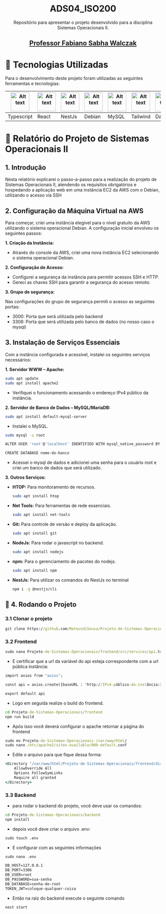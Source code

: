 <div align="center">

# ADS04_ISO200

Repositório para apresentar o projeto desenvolvido para a disciplina Sistemas Operacionais II.

## <a href="https://www.linkedin.com/in/fabiano-sabha-8661b4/" target="Sabha"> Professor Fabiano Sabha Walczak </a>



</div>

# :rocket: Tecnologias Utilizadas

Para o desenvolvimento deste projeto foram utilizadas as seguintes ferramentas e tecnologias:

<table>
  <thead>
    <th>
        <img src="https://cdn.jsdelivr.net/gh/devicons/devicon/icons/typescript/typescript-original.svg" alt="Alt text" title="TypeScript" style="display: inline-block; margin: 0 auto; width: 60px">
    </th>
    <th>
        <img src="https://cdn.jsdelivr.net/gh/devicons/devicon@latest/icons/react/react-original.svg" alt="Alt text" title="React" style="display: inline-block; margin: 0 auto; width: 60px"></th>
    <th>
        <img src="https://cdn.jsdelivr.net/gh/devicons/devicon@latest/icons/nestjs/nestjs-original.svg" alt="Alt text" title="NestJs" style="display: inline-block; margin: 0 auto; width: 60px" />
    <th>
        <img src="https://www.debian.org/logos/openlogo-nd.svg" alt="Alt text" title="Debian" style="display: inline-block; margin: 0 auto; width: 60px">
    </th>
    <th>
        <img src="https://cdn.jsdelivr.net/gh/devicons/devicon@latest/icons/mysql/mysql-original-wordmark.svg" alt="Alt text" title="React" style="display: inline-block; margin: 0 auto; width: 60px" />
    </th>
    <th>
        <img src="https://github.com/apiFatec/API-3-Semestre-Ionic/assets/112169639/8f7699b6-4ee3-4bfb-a761-f79faa45049d" alt="Alt text" title="Tailwind" style="display: inline-block; margin: 0 auto; width: 60px">
    </th>
    <th>
        <img src="https://img.daisyui.com/images/daisyui-logo/daisyui-logotype.svg" alt="Alt text" title="React" style="display: inline-block; margin: 0 auto; width: 60px">
    </th>
  </thead>

  <tbody>
    <td>Typescript</td>
    <td>React</td>
    <td>NestJs</td>
    <td>Debian</td>
    <td>MySQL</td>
    <td>Tailwind</td>
    <td>DaisyUI</td>
  </tbody>
</table>

# :rocket: Relatório do Projeto de Sistemas Operacionais II

## 1. Introdução

Nesta relatório explicarei o passo-a-passo para a realização do projeto de Sistemas Operacionais II, atendendo os requisitos obrigatórios e hospedando a aplicação web em uma instância EC2 da AWS com o Debian, utilizando o acesso via SSH 

## 2. Configuração da Máquina Virtual na AWS

Para começar, criei uma instância elegível para o nível gratuito da AWS utilizando o sistema operacional Debian. A configuração inicial envolveu os seguintes passos:

**1. Criação da Instância:**
   - Através do console da AWS, criei uma nova instância EC2 selecionando o sistema operacional Debian.

**2. Configuração de Acesso:**
   - Configurei a segurança da instância para permitir acessos SSH e HTTP.
   - Gereci as chaves SSH para garantir a segurança do acesso remoto.
  
**3. Grupo de segurança:**
    <p>Nas configurações do grupo de segurança permiti o acesso as seguintes portas:</p>
    <ul>
        <li>3000: Porta que será utilizada pelo backend</li>
        <li>3306: Porta que será utilizada pelo banco de dados (no nosso caso o mysql)</li>
    </ul>

## 3. Instalação de Serviços Essenciais

Com a instância configurada e acessível, instalei os seguintes serviços necessários:

**1. Servidor WWW – Apache:**
   ```bash
   sudo apt update
   sudo apt install apache2
   ```
   - Verifiquei o funcionamento acessando o endereço IPv4 público da instância.

**2. Servidor de Banco de Dados – MySQL/MariaDB:**
   ```bash
   sudo apt install default-mysql-server
   ```
   - Instalei o MySQL.
   
   ```bash
   sudo mysql -u root

   ALTER USER 'root'@'localhost' IDENTIFIED WITH mysql_native_password BY 'senha-de-root';

   CREATE DATABASE nome-do-banco
   ```
   - Acessei o mysql de dados e adicionei uma senha para o usuário root e criei um banco de dados que será utilizado.

**3. Outros Serviços:**
   - **HTOP:** Para monitoramento de recursos.
     ```bash
     sudo apt install htop
     ```
   - **Net Tools:** Para ferramentas de rede essenciais.
     ```bash
     sudo apt install net-tools
     ```
   - **Git:** Para controle de versão e deploy da aplicação.
     ```bash
     sudo apt install git
     ```
   - **NodeJs:** Para rodar o javascript no backend.
     ```bash
     sudo apt install nodejs
     ```
   - **npm:** Para o gerenciamento de pacotes do nodejs.
     ```bash
     sudo apt install npm
     ```
   - **NestJs:** Para utilizar os comandos do NestJs no terminal
     ```bash
     npm i -g @nestjs/cli
     ```

## :rocket: 4. Rodando o Projeto

### 3.1 Clonar o projeto
```cmd
git clone https://github.com/MateusdiSousa/Projeto-de-Sistemas-Operacionais.git
```

### 3.2 Frontend
```cmd
sudo nano Projeto-de-Sistemas-Operacionais/frontend/src/services/api.tsx
```
- E certificar que a url da variável do api esteja correspondente com a url pública instância:
```cmd
import axios from "axios";

const api = axios.create({baseURL : 'http://IPv4-público-da-instância:3000/'});

export default api
```
- Logo em seguida realize o build do frontend.
```cmd
cd Projeto-de-Sistemas-Operacionais/frontend
npm run build
```

- Após isso você deverá configurar o apache retornar a página do frontend

```cmd
sudo mv Projeto-de-Sistemas-Operacionais /var/www/html/
sudo nano /etc/apache2/sites-available/000-default.conf
```
- Edite o arquivo para que fique dessa forma:
```cmd
<Directory "/var/www/html/Projeto-de-Sistemas-Operacionais/frontend/dist/">
    AllowOverride All
    Options FollowSymLinks
    Require all granted
</Directory>
```
### 3.3 Backend
- para rodar o backend do projeto, você deve usar os comandos: 

```cmd
cd Projeto-de-Sistemas-Operacionais/backend
npm install
```

- depois você deve criar o arquivo .env: 
```cmd
sudo touch .env
```
- E configurar com as seguintes informações
```cmd
sudo nano .env
```
```cmd
DB_HOST=127.0.0.1
DB_PORT=3306
DB_USER=root
DB_PASSWORD=sua-senha
DB_DATABASE=senha-de-root
TOKEN_JWT=coloque-qualquer-coisa
```

- Então na raiz do backend execute o seguinte comando 

```cmd
nest start
```


